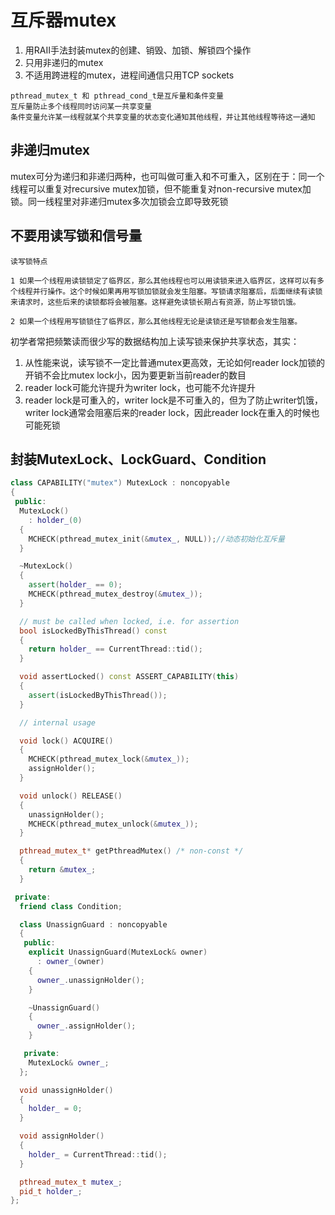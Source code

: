 # 互斥器mutex

1. 用RAII手法封装mutex的创建、销毁、加锁、解锁四个操作
2. 只用非递归的mutex
3. 不适用跨进程的mutex，进程间通信只用TCP sockets

```
pthread_mutex_t 和 pthread_cond_t是互斥量和条件变量
互斥量防止多个线程同时访问某一共享变量
条件变量允许某一线程就某个共享变量的状态变化通知其他线程，并让其他线程等待这一通知
```





## 非递归mutex

mutex可分为递归和非递归两种，也可叫做可重入和不可重入，区别在于：同一个线程可以重复对recursive mutex加锁，但不能重复对non-recursive mutex加锁。同一线程里对非递归mutex多次加锁会立即导致死锁



## 不要用读写锁和信号量

```
读写锁特点

1 如果一个线程用读锁锁定了临界区，那么其他线程也可以用读锁来进入临界区，这样可以有多个线程并行操作。这个时候如果再用写锁加锁就会发生阻塞。写锁请求阻塞后，后面继续有读锁来请求时，这些后来的读锁都将会被阻塞。这样避免读锁长期占有资源，防止写锁饥饿。

2 如果一个线程用写锁锁住了临界区，那么其他线程无论是读锁还是写锁都会发生阻塞。

```



初学者常把频繁读而很少写的数据结构加上读写锁来保护共享状态，其实：

1. 从性能来说，读写锁不一定比普通mutex更高效，无论如何reader lock加锁的开销不会比mutex lock小，因为要更新当前reader的数目
2. reader lock可能允许提升为writer lock，也可能不允许提升
3. reader lock是可重入的，writer lock是不可重入的，但为了防止writer饥饿，writer lock通常会阻塞后来的reader lock，因此reader lock在重入的时候也可能死锁

## 封装MutexLock、LockGuard、Condition

```c++
class CAPABILITY("mutex") MutexLock : noncopyable
{
 public:
  MutexLock()
    : holder_(0)
  {
    MCHECK(pthread_mutex_init(&mutex_, NULL));//动态初始化互斥量
  }

  ~MutexLock()
  {
    assert(holder_ == 0);
    MCHECK(pthread_mutex_destroy(&mutex_));
  }

  // must be called when locked, i.e. for assertion
  bool isLockedByThisThread() const
  {
    return holder_ == CurrentThread::tid();
  }

  void assertLocked() const ASSERT_CAPABILITY(this)
  {
    assert(isLockedByThisThread());
  }

  // internal usage

  void lock() ACQUIRE()
  {
    MCHECK(pthread_mutex_lock(&mutex_));
    assignHolder();
  }

  void unlock() RELEASE()
  {
    unassignHolder();
    MCHECK(pthread_mutex_unlock(&mutex_));
  }

  pthread_mutex_t* getPthreadMutex() /* non-const */
  {
    return &mutex_;
  }

 private:
  friend class Condition;

  class UnassignGuard : noncopyable
  {
   public:
    explicit UnassignGuard(MutexLock& owner)
      : owner_(owner)
    {
      owner_.unassignHolder();
    }

    ~UnassignGuard()
    {
      owner_.assignHolder();
    }

   private:
    MutexLock& owner_;
  };

  void unassignHolder()
  {
    holder_ = 0;
  }

  void assignHolder()
  {
    holder_ = CurrentThread::tid();
  }

  pthread_mutex_t mutex_;
  pid_t holder_;
};

```

